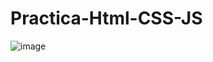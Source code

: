 # Practica-Html-CSS-JS
![image](https://github.com/AndreaLlavel/Practica-Html-CSS-JS/assets/112596102/6548e568-c437-4fb3-af9e-b0170c634510)
